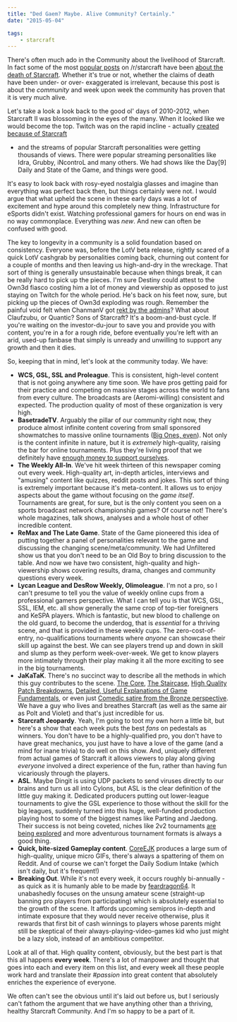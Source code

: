 ```yaml
---
title: "Ded Gaem? Maybe. Alive Community? Certainly."
date: "2015-05-04"

tags:
    - starcraft
---
```


There's often much ado in the Community about the livelihood of Starcraft. In fact some of the most [popular posts](http://www.reddit.com/r/starcraft/comments/11m21k/starcraft_2_will_be_dead_before_legacy_of_the/)
on /r/starcraft have been [about the death of Starcraft](http://www.reddit.com/r/starcraft/comments/2pdzl5/starcraft_2_legacy_into_the_void/).
Whether it's true or not, whether the claims of death have been under- or over- exaggerated is irrelevant, because this
post is about the *community* and week upon week the community has proven that it is very much alive.

Let's take a look a look back to the good ol' days of 2010-2012, when Starcraft II was blossoming in the eyes of the many.
When it looked like we would become the top. Twitch was on the rapid incline - actually [created because of Starcraft](http://www.reddit.com/r/IAmA/comments/2yxevh/i_am_justin_kan_cofounder_of_internet_startups/cpdu5i6)
- and the streams of popular Starcraft personalities were getting thousands of views. There were popular streaming personalities
like Idra, Grubby, iNcontroL and many others. We had shows like the Day[9] Daily and State of the Game, and things were good.

It's easy to look back with rosy-eyed nostalgia glasses and imagine than everything was perfect back then, but things certainly were not. I would argue that what upheld the scene in these early days was a lot of excitement and
hype around this completely new thing. Infrastructure for eSports didn't exist. Watching professional gamers for hours on end
was in no way commonplace. Everything was *new*. And new can often be confused with good.

The key to longevity in a community is a solid foundation based on consistency. Everyone was, before the LotV beta release, rightly scared of a quick
LotV cashgrab by personalities coming back, churning out content for a couple of months and then leaving us high-and-dry in
the wreckage. That sort of thing is generally unsustainable because when things break, it can be really hard to pick up the pieces.
I'm sure Destiny could attest to the Own3d fiasco costing him a lot of money and viewership as opposed to just staying on
Twitch for the whole period. He's back on his feet now, sure, but picking up the pieces of Own3d exploding was rough. Remember the painful
void felt when ChanmanV got [rekt by the admins](http://www.reddit.com/r/starcraft/comments/29g81a/slasher_has_been_site_wide_banned/ciky7sp)? 
What about Claufzubu, or Quantic? Sons of Starcraft? It's a boom-and-bust cycle. If you're waiting on the investor-du-jour
to save you and provide you with content, you're in a for a rough ride, before eventually you're left with an arid, used-up fanbase
that simply is unready and unwilling to support any growth and then it dies.

So, keeping that in mind, let's look at the community today. We have:

* **WCS, GSL, SSL and Proleague**. This is consistent, high-level content that is not going anywhere any time soon. We have pros
getting paid for their practice and competing on massive stages across the world to fans from every culture. The broadcasts are
(Aeromi-willing) consistent and expected. The production quality of most of these organization is very high.
* **BasetradeTV**. Arguably the pillar of our community right now, they produce almost infinite content covering from small sponsored showmatches
to massive online tournaments ([Big Ones, even](https://www.youtube.com/watch?v=dzgb_s8o6Lw)). Not only is the content infinite in nature,
but it is *extremely* high-quality, raising the bar for online tournaments. Plus they're living proof that we definitely have
[enough money to support ourselves](https://www.kickstarter.com/projects/1293697224/hell-its-aboot-time-basetradetv-live-event).
* **The Weekly All-In**. We've hit week thirteen of this newspaper coming out every week. High-quality art, in-depth articles, interviews
and "amusing" content like quizzes, reddit posts and jokes. This sort of thing is extremely important because it's meta-content. It allows
us to enjoy aspects about the game without focusing on the *game itself*. Tournaments are great, for sure, but is the only content you
seen on a sports broadcast network championship games? Of course not! There's whole magazines, talk shows, analyses and a whole host
of other incredible content.
* **ReMax and The Late Game**. State of the Game pioneered this idea of putting together a panel of personalities relevant to
the game and discussing the changing scene/meta/community. We had Unfiltered show us that you don't need to be an Old Boy to bring
discussion to the table. And now we have two consistent, high-quality and high-viewership shows covering results, drama, changes
and community questions every week.
* **Lycan League and DesRow Weekly, Olimoleague**. I'm not a pro, so I can't presume to tell you the value of weekly online cups
 from a professional gamers perspective. What I can tell you is that WCS, GSL, SSL, IEM, etc. all show generally the same crop of
 top-tier foreigners and KeSPA players. Which is fantastic, but new blood to challenge on the old guard, to become the underdog, that 
 is *essential* for a thriving scene, and that is provided in these weekly cups. The zero-cost-of-entry, no-qualifications tournaments
 where *anyone* can showcase their skill up against the best. We can see players trend up and down in skill and slump as they perform
 week-over-week. We get to know players more intimately through their play making it all the more exciting to see in the big tournaments.
* **JaKaTaK**. There's no succinct way to describe all the methods in which this guy contributes to the scene. [The Core](http://www.teamliquid.net/forum/sc2-strategy/341878-thecore-advanced-keyboard-layout),
 [The Staircase](https://docs.google.com/spreadsheet/ccc?key=0AtFSjIb2ibJTdE5seEZpVTc4aHZkUnNRUlA4azM5Mnc#gid=30), [High Quality Patch Breakdowns](https://www.youtube.com/watch?v=vafTEc7NxgQ),
 [Detailed, Useful Explanations of Game Fundamentals](https://www.youtube.com/watch?v=9kPGqg5FuhA), or even just [Comedic satire from the Bronze perspective](https://www.youtube.com/watch?v=emv7QULueeQ).
 We have a guy who lives and breathes Starcraft (as well as the same air as Polt and Violet) and that's just incredible for us.
* **Starcraft Jeopardy**. Yeah, I'm going to toot my own horn a little bit, but here's a show that each week puts the best *fans* on
pedestals as winners. You don't have to be a highly-qualified pro, you don't have to have great mechanics, you just have to have a love 
of the game (and a mind for inane trivia) to do well on this show. And, uniquely different from actual games of Starcraft it allows viewers to 
play along giving *everyone* involved a direct experience of the fun, rather than having fun vicariously through the players.
* **ASL**. Maybe Dingit is using UDP packets to send viruses directly to our brains and turn us all into Cylons, but ASL is the clear definition
of the little guy making it. Dedicated producers putting out lower-league tournaments to give the GSL experience to those without the skill for
the big leagues, suddenly turned into this huge, well-funded production playing host to some of the biggest names like Parting and Jaedong. Their success
is not being coveted, niches like 2v2 tournaments [are being explored](http://www.reddit.com/r/starcraft/comments/34s1d8/500_2v2_tournament_open_to_all_of_community/)
and more adventurous tournament formats is always a good thing.
* **Quick, bite-sized Gameplay content**. [CoreEJK](http://www.reddit.com/user/CoreEJK/submitted/) produces a large sum of high-quality, unique
micro GIFs, there's always a spattering of them on Reddit. And of course we can't forget the Daily Sodium Intake (which isn't daily, but it's frequent!)
* **Breaking Out**. While it's not every week, it occurs roughly bi-annually - as quick as it is humanly able to be made by [feardragon64](https://twitter.com/feardragon64).
It unabashedly focuses on the unsung amateur scene (straight-up banning pro players from participating) which is absolutely essential
to the growth of the scene. It affords upcoming semipros in-depth and intimate exposure that they would never receive otherwise, plus
it rewards that first bit of cash winnings to players whose parents might still be skeptical of their always-playing-video-games kid
who just might be a lazy slob, instead of an ambitious competitor.

Look at all of that. High quality content, obviously, but the best part is that this all happens **every week**. There's a lot of manpower
and thought that goes into each and every item on this list, and every week all these people work hard and translate their *#passion* into
great content that absolutely enriches the experience of everyone.

We often can't see the obvious until it's laid out before us, but I seriously can't fathom the argument that we have anything
other than a thriving, healthy Starcraft Community. And I'm so happy to be a part of it.
